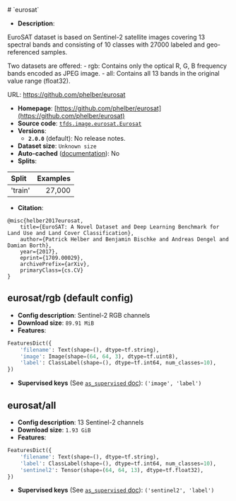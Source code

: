 <div itemscope itemtype="http://schema.org/Dataset">
  <div itemscope itemprop="includedInDataCatalog" itemtype="http://schema.org/DataCatalog">
    <meta itemprop="name" content="TensorFlow Datasets" />
  </div>
  <meta itemprop="name" content="eurosat" />
  <meta itemprop="description" content="EuroSAT dataset is based on Sentinel-2 satellite images covering 13 spectral&#10;bands and consisting of 10 classes with 27000 labeled and&#10;geo-referenced samples.&#10;&#10;Two datasets are offered:&#10;- rgb: Contains only the optical R, G, B frequency bands encoded as JPEG image.&#10;- all: Contains all 13 bands in the original value range (float32).&#10;&#10;URL: https://github.com/phelber/eurosat&#10;&#10;&#10;To use this dataset:&#10;&#10;```python&#10;import tensorflow_datasets as tfds&#10;&#10;ds = tfds.load(&#x27;eurosat&#x27;, split=&#x27;train&#x27;)&#10;for ex in ds.take(4):&#10;  print(ex)&#10;```&#10;&#10;See [the guide](https://www.tensorflow.org/datasets/overview) for more&#10;informations on [tensorflow_datasets](https://www.tensorflow.org/datasets).&#10;&#10;" />
  <meta itemprop="url" content="https://www.tensorflow.org/datasets/catalog/eurosat" />
  <meta itemprop="sameAs" content="https://github.com/phelber/eurosat" />
  <meta itemprop="citation" content="&#10;@misc{helber2017eurosat,&#10;    title={EuroSAT: A Novel Dataset and Deep Learning Benchmark for Land Use and Land Cover Classification},&#10;    author={Patrick Helber and Benjamin Bischke and Andreas Dengel and Damian Borth},&#10;    year={2017},&#10;    eprint={1709.00029},&#10;    archivePrefix={arXiv},&#10;    primaryClass={cs.CV}&#10;}&#10;" />
</div>
# `eurosat`

*   **Description**:

EuroSAT dataset is based on Sentinel-2 satellite images covering 13 spectral
bands and consisting of 10 classes with 27000 labeled and geo-referenced
samples.

Two datasets are offered: - rgb: Contains only the optical R, G, B frequency
bands encoded as JPEG image. - all: Contains all 13 bands in the original value
range (float32).

URL: https://github.com/phelber/eurosat

*   **Homepage**:
    [https://github.com/phelber/eurosat](https://github.com/phelber/eurosat)
*   **Source code**:
    [`tfds.image.eurosat.Eurosat`](https://github.com/tensorflow/datasets/tree/master/tensorflow_datasets/image/eurosat.py)
*   **Versions**:
    *   **`2.0.0`** (default): No release notes.
*   **Dataset size**: `Unknown size`
*   **Auto-cached**
    ([documentation](https://www.tensorflow.org/datasets/performances#auto-caching)):
    No
*   **Splits**:

Split   | Examples
:------ | -------:
'train' | 27,000

*   **Citation**:

```
@misc{helber2017eurosat,
    title={EuroSAT: A Novel Dataset and Deep Learning Benchmark for Land Use and Land Cover Classification},
    author={Patrick Helber and Benjamin Bischke and Andreas Dengel and Damian Borth},
    year={2017},
    eprint={1709.00029},
    archivePrefix={arXiv},
    primaryClass={cs.CV}
}
```

## eurosat/rgb (default config)

*   **Config description**: Sentinel-2 RGB channels
*   **Download size**: `89.91 MiB`
*   **Features**:

```python
FeaturesDict({
    'filename': Text(shape=(), dtype=tf.string),
    'image': Image(shape=(64, 64, 3), dtype=tf.uint8),
    'label': ClassLabel(shape=(), dtype=tf.int64, num_classes=10),
})
```

*   **Supervised keys** (See
    [`as_supervised` doc](https://www.tensorflow.org/datasets/api_docs/python/tfds/load#args)):
    `('image', 'label')`

## eurosat/all

*   **Config description**: 13 Sentinel-2 channels
*   **Download size**: `1.93 GiB`
*   **Features**:

```python
FeaturesDict({
    'filename': Text(shape=(), dtype=tf.string),
    'label': ClassLabel(shape=(), dtype=tf.int64, num_classes=10),
    'sentinel2': Tensor(shape=(64, 64, 13), dtype=tf.float32),
})
```

*   **Supervised keys** (See
    [`as_supervised` doc](https://www.tensorflow.org/datasets/api_docs/python/tfds/load#args)):
    `('sentinel2', 'label')`
